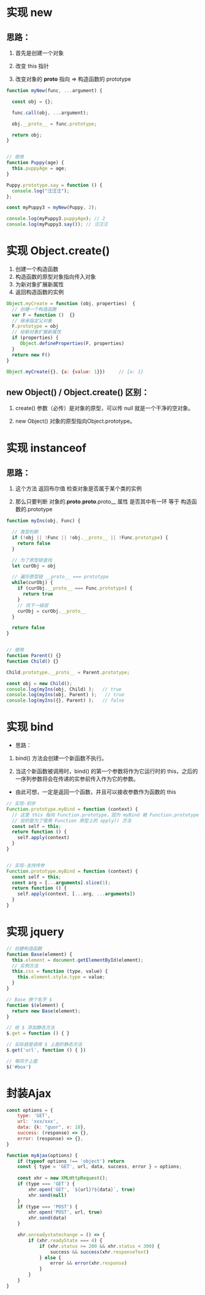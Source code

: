 # 实现 new

## 思路：

1. 首先是创建一个对象

2. 改变 this 指针

3. 改变对象的 __proto__ 指向 => 构造函数的 prototype

```js
function myNew(func, ...argument) {

  const obj = {};

  func.call(obj, ...argument);

  obj.__proto__ = func.prototype;

  return obj;
}


// 使用
function Puppy(age) {
  this.puppyAge = age;
}

Puppy.prototype.say = function () {
  console.log("汪汪汪");
};

const myPuppy3 = myNew(Puppy, 2);

console.log(myPuppy3.puppyAge); // 2
console.log(myPuppy3.say()); // 汪汪汪
```



# 实现 Object.create()

1. 创建一个构造函数
2. 构造函数的原型对象指向传入对象
3. 为新对象扩展新属性
4. 返回构造函数的实例

```javascript
Object.myCreate = function (obj, properties)  {
  // 创建一个构造函数
  var F = function ()  {}
  // 继承指定父对象
  F.prototype = obj
  // 给新对象扩展新属性
  if (properties) {
     Object.defineProperties(F, properties)
  }
  return new F()
}

Object.myCreate({}, {a: {value: 1}})     // {a: 1}
```
## new Object() / Object.create() 区别：

1. create() 参数（必传）是对象的原型，可以传 null 就是一个干净的空对象。

2. new Object() 对象的原型指向Object.prototype。





# 实现 instanceof

## 思路：

1. 这个方法 返回布尔值 检查对象是否属于某个类的实例

2. 那么只要判断 对象的.__proto__.__proto__.proto__ 属性 是否其中有一环 等于 构造函数的.prototype


```js
function myIns(obj, Func) {

  // 类型判断
  if (!obj || !Func || !obj.__proto__ || !Func.prototype) {
    return false
  }

  // 为了原型链查找
  let curObj = obj

  // 遍历原型链 __proto__ === prototype
  while(curObj) {
    if (curObj.__proto__ === Func.prototype) {
      return true
    }
    // 找下一级层
    curObj = curObj.__proto__
  }

  return false
}


// 使用
function Parent() {}
function Child() {}

Child.prototype.__proto__ = Parent.prototype;

const obj = new Child();
console.log(myIns(obj, Child) );   // true
console.log(myIns(obj, Parent) );   // true
console.log(myIns({}, Parent) );   // false
```


# 实现 bind

+ 思路：

1. bind() 方法会创建一个新函数不执行。

2. 当这个新函数被调用时，bind() 的第一个参数将作为它运行时的 this，之后的一序列参数将会在传递的实参前传入作为它的参数。

+ 由此可想，一定是返回一个函数，并且可以接收参数作为函数的 this

```js
// 实现-初步
Function.prototype.myBind = function (context) {
  // 这里 this 指向 Function.prototype，因为 myBind 被 Function.prototype 调用
  // 目的是为了借用 Function 原型上的 apply() 方法
  const self = this; 
  return function () {
    self.apply(context)
  }
}


// 实现-支持传参
Function.prototype.myBind = function (context) {
  const self = this;
  const arg = [...arguments].slice(1);
  return function () {
    self.apply(context, [...arg, ...arguments])
  }
}
```




# 实现 jquery

```js
// 创建构造函数
function Base(element) {
  this.element = document.getElementById(element);
  // 实例方法
  this.css = function (type, value) { 
    this.element.style.type = value;
  }
}

// Base 换个名字 $
function $(element) {
  return new Base(element);
}

// 给 $ 添加静态方法
$.get = function () { }

// 实际就是调用 $ 上面的静态方法
$.get('url', function () { })

// 等同于上面
$('#box')
```



# 封装Ajax

```js
const options = {
    type: 'GET',
    url: 'xxx/xxx',
    data: {k: "guor", v: 18},
    success: (response) => {},
    error: (response) => {},
}

function myAjax(options) {
    if (typeof options !== 'object') return
    const { type = 'GET', url, data, success, error } = options;
    
    const xhr = new XMLHttpRequest();
    if (type === 'GET') {
        xhr.open('GET', `${url}?${data}`, true)
        xhr.send(null)
    }
    if (type === 'POST') {
        xhr.open('POST', url, true)
        xhr.send(data)
    }

    xhr.onreadystatechange = () => {
        if (xhr.readyState === 4) {
            if (xhr.status >= 200 && xhr.status < 300) {
                success && success(xhr.responseText)
            } else {
                error && error(xhr.response)
            }
        }
    }
}
```